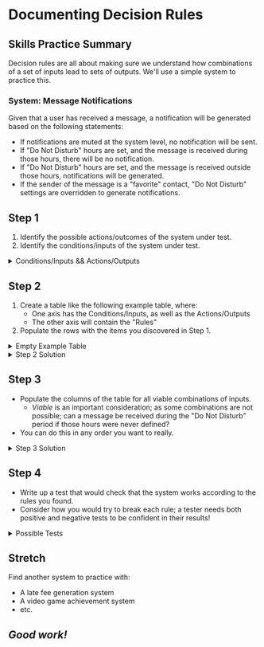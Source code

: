 # Documenting Decision Rules

## Skills Practice Summary

Decision rules are all about making sure we understand how combinations of a set
of inputs lead to sets of outputs. We'll use a simple system to practice this.

### System: Message Notifications

Given that a user has received a message, a notification will be generated based
on the following statements:

- If notifications are muted at the system level, no notification will be sent.
- If "Do Not Disturb" hours are set, and the message is received during those
  hours, there will be no notification.
- If "Do Not Disturb" hours are set, and the message is received outside those
  hours, notifications will be generated.
- If the sender of the message is a "favorite" contact, "Do Not Disturb"
  settings are overridden to generate notifications.

## Step 1

1. Identify the possible actions/outcomes of the system under test.
1. Identify the conditions/inputs of the system under test.

<details  markdown="1"> <summary> Conditions/Inputs && Actions/Outputs </summary>

- Conditions/Inputs
  - System Level Notification Mute
  - Do Not Disturb Hours Set
  - Message Received During DND Period
  - Sender is a "Favorite" Contact
- Actions/Outputs
  - Notification Generated
  - No Notification Generated

</details>

## Step 2

1. Create a table like the following example table, where:
   - One axis has the Conditions/Inputs, as well as the Actions/Outputs
   - The other axis will contain the "Rules"
2. Populate the rows with the items you discovered in Step 1.

<details  markdown="1"> <summary> Empty Example Table </summary>

|                       | Rule 1 | Rule 2 | Rule 3 | etc... |
| --------------------- | ------ | ------ | ------ | ------ |
| **Conditions/Inputs** |        |        |        |        |
| condition/input 1     |        |        |        |        |
| condition/input 2     |        |        |        |        |
| **Actions/Outputs**   |        |        |        |        |
| action/output 1       |        |        |        |        |
| action/output 2       |        |        |        |        |

</details>

<details  markdown="1"> <summary> Step 2 Solution </summary>

|                        | Rule 1 | Rule 2 | Rule 3 | etc... |
| ---------------------- | ------ | ------ | ------ | ------ |
| **Conditions/Inputs**  |        |        |        |        |
| System Muted           |        |        |        |        |
| DND Hours Set          |        |        |        |        |
| Received in DND Period |        |        |        |        |
| Sender is a Favorite   |        |        |        |        |
| **Actions/Outputs**    |        |        |        |        |
| Notification Generated |        |        |        |        |

</details>

## Step 3

- Populate the columns of the table for all viable combinations of inputs.
  - _Viable_ is an important consideration; as some combinations are not
    possible; can a message be received during the "Do Not Disturb" period if
    those hours were never defined?
- You can do this in any order you want to really.

<details  markdown="1"> <summary> Step 3 Solution </summary>

|                        | Rule 1 | Rule 2 | Rule 3 | Rule 4 | Rule 5 | Rule 6 |
| ---------------------- | ------ | ------ | ------ | ------ | ------ | ------ |
| **Conditions/Inputs**  |        |        |        |        |        |        |
| System Muted           | False  | False  | False  | False  | False  | True   |
| DND Hours Set          | True   | True   | True   | True   | False  | n/a    |
| Received in DND Period | True   | False  | True   | False  | n/a    | n/a    |
| Sender is a Favorite   | True   | True   | False  | False  | n/a    | n/a    |
| **Actions/Outputs**    |        |        |        |        |        |        |
| Notification Generated | True   | True   | False  | True   | True   | False  |

</details>

## Step 4

- Write up a test that would check that the system works according to the rules
  you found.
- Consider how you would try to break each rule; a tester needs both positive
  and negative tests to be confident in their results!

<details  markdown="1"> <summary> Possible Tests </summary>

**Test 1**

- Repeat the following steps for each "rule"

1. Set test mute, dnd, message time, and message sender appropriately.
1. Send the message.
1. Verify thata notification was, or was not, generated.

**Test 2**

- Do exploratory testing were for each rule, attempt to bypass expected results.
  - For example:
    - Test right when DND hours roll over.
    - Set and delete DND hours and then try messaging inside or outside them.
    - Try various combos of times/senders to see if a notification is generated
      regardless of system mute.

</details>

## Stretch

Find another system to practice with:

- A late fee generation system
- A video game achievement system
- etc.

## **_Good work!_**
